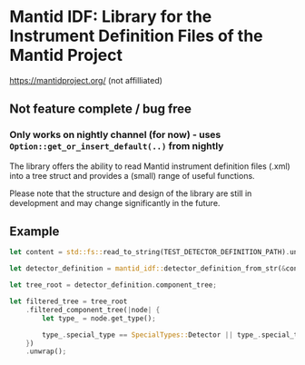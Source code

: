 # Mantid IDF: Library for the Instrument Definition Files of the Mantid Project

https://mantidproject.org/ (not affilliated)

## Not feature complete / bug free
### Only works on nightly channel (for now) - uses `Option::get_or_insert_default(..)` from nightly

The library offers the ability to read Mantid instrument definition files (.xml) into a tree struct and provides a (small) range of useful functions.

Please note that the structure and design of the library are still in development and may change significantly in the future.

## Example
```rust
let content = std::fs::read_to_string(TEST_DETECTOR_DEFINITION_PATH).unwrap();

let detector_definition = mantid_idf::detector_definition_from_str(&content).unwrap();

let tree_root = detector_definition.component_tree;

let filtered_tree = tree_root
    .filtered_component_tree(|node| {
        let type_ = node.get_type();

        type_.special_type == SpecialTypes::Detector || type_.special_type == SpecialTypes::None
    })
    .unwrap();
```